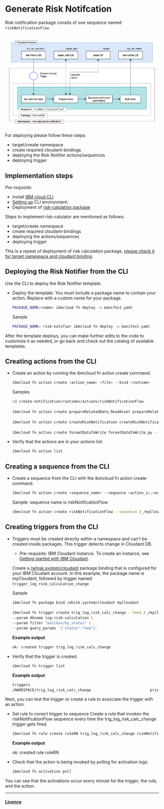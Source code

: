 # Generate Risk Notifcation

Risk notification package consits of one sequence named <code>riskNotificationFlow</code>. 


[![risk-notifier](./images/risk-notifier.png)](/images/risk-notifier.pdf)


For deploying please follow these steps:

- target/create namespace
- create required cloudant-bindings
- deploying the Risk Notifier actions/sequences
- deploying trigger 



## Implementation steps
*Pre-requisite*:

- Install [IBM cloud CLI](https://cloud.ibm.com/docs/openwhisk?topic=openwhisk-cli_install)
- [Setting up](https://cloud.ibm.com/docs/cli?topic=cli-getting-started) CLI environment.
- Deployment of [risk-calulation package](risk-calculator)

Steps to implement risk-calulator are mentioned as follows:

- target/create namespace
- create required cloudant-bindings
- deploying the actions/sequences
- deploying trigger 

This is a repeat of deployment of risk calculation package, [please check it for target namespace and cloudant binding](risk-calculator).

## Deploying the Risk Notifier from the CLI

Use the CLI to deploy the Risk Notifier template.

- Deploy the template. You must include a package name to contain your action. Replace <name> with a custom name for your package.

    ```sh
    PACKAGE_NAME=<name> ibmcloud fn deploy -m manifest.yaml
    ```

    Sample

    ```sh
    PACKAGE_NAME= risk-notifier ibmcloud fn deploy -m manifest.yaml
    ```

After the template deploys, you can make further edits to the code to customize it as needed, or go back and check out the catalog of available templates.

## Creating actions from the CLI

- Create an action by running the ibmcloud fn action create command.

    ```sh
    ibmcloud fn action create <action_name> <file> --kind <runtime>
    ```

    Samples

    ```sh
    cd create-notification/runtimes/actions/riskNotificationFlow

    ibmcloud fn action create prepareRelatedData_ReadAsset prepareRelatedData_ReadAsset.py --kind python:3.7

    ibmcloud fn action create createRiskNotification createRiskNotification.py --kind python:3.7

    ibmcloud fn action create formatDataToWrite formatDataToWrite.py --kind python:3.7
    ```

- Verify that the actions are in your actions list.

    ```sh
    ibmcloud fn action list
    ```

## Creating a sequence from the CLI

- Create a sequence from the CLI with the ibmcloud fn action create command.

    ```sh
    ibmcloud fn action create <sequence_name> --sequence <action_1>,<action_2>
    ```

    Sample: sequence name is riskNotificationFlow

    ```sh
    ibmcloud fn action create riskNotificationFlow --sequence /_/myCloudant/read,prepareRelatedData_ReadAsset,createRiskNotification,formatDataToWrite,/_/myCloudant/write
    ```

## Creating triggers from the CLI

- Triggers must be created directly within a namespace and can't be created inside packages. This trigger detects change in Cloudant DB.

    - Pre-requisite: IBM Cloudant instance. To create an instance, see [Getting started with IBM Cloudant](https://cloud.ibm.com/docs/Cloudant?topic=Cloudant-getting-started-with-cloudant).

    Create a [/whisk.system/cloudant]((https://cloud.ibm.com/docs/openwhisk?topic=openwhisk-pkg_cloudant)) package binding that is configured for your IBM Cloudant account. In this example, the package name is myCloudant, followed by trigger named <code> trigger_log_risk_calculation_change </code>

    Sample

    ```sh
    ibmcloud fn package bind /whisk.system/cloudant myCloudant

    ibmcloud fn trigger create trig_log_risk_calc_change --feed /_/myCloudant/changes \
    --param dbname log-risk-calculation \
    --param filter "mailbox/by_status" \
    --param query_params '{"status":"new"}'
    ```

    **Example output**

    ```sh
    ok: created trigger trig_log_risk_calc_change
    ```

- Verify that the trigger is created.

    ```sh
    ibmcloud fn trigger list
    ```

    **Example output**

    ```sh
    triggers
    /NAMESPACE/trig_log_risk_calc_change                           private
    ```

Next, you can test the trigger or create a rule to associate the trigger with an action.

- Set rule to conect trigger to sequence
Create a rule that invokes the riskNotificationFlow sequence every time the trig_log_risk_calc_change trigger gets fired.

    ```sh
    ibmcloud fn rule create ruleRN trig_log_risk_calc_change riskNotificationFlow
    ```

    **Example output**

    ok: created rule ruleRN

- Check that the action is being invoked by polling for activation logs.

    ```sh
    ibmcloud fn activation poll
    ```

You can see that the activations occur every minute for the trigger, the rule, and the action.

---------
#### [Licence](./LICENSE.txt)

